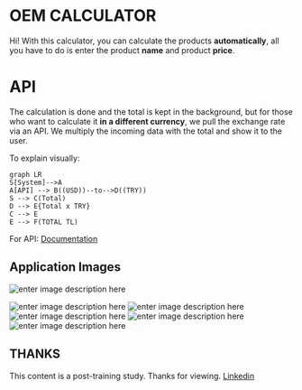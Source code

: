 # OEM CALCULATOR

Hi! 
With this calculator, you can calculate the products **automatically**, all you have to do is enter the product **name** and product **price**.


# API

The calculation is done and the total is kept in the background, but for those who want to calculate it **in a different currency**, we pull the exchange rate via an API.
We multiply the incoming data with the total and show it to the user.

To explain visually:

```mermaid
graph LR
S[System]-->A
A[API] --> B((USD))--to-->D((TRY))
S --> C(Total)
D --> E{Total x TRY}
C --> E
E --> F(TOTAL TL)
```

For API: [Documentation](https://www.frankfurter.app/docs/)


## Application Images
![enter image description here](https://i.hizliresim.com/jykd9a8.png)

  ![enter image description here](https://i.hizliresim.com/cfxl497.png)
![enter image description here](https://i.hizliresim.com/9c26uhd.png)
![enter image description here](https://i.hizliresim.com/2bq1i06.png)
![enter image description here](https://i.hizliresim.com/iy4b72v.png)
![enter image description here](https://i.hizliresim.com/alahmsy.png)


## THANKS

This content is a post-training study.
Thanks for viewing.
[Linkedin](https://www.linkedin.com/in/fatihgumus59)
